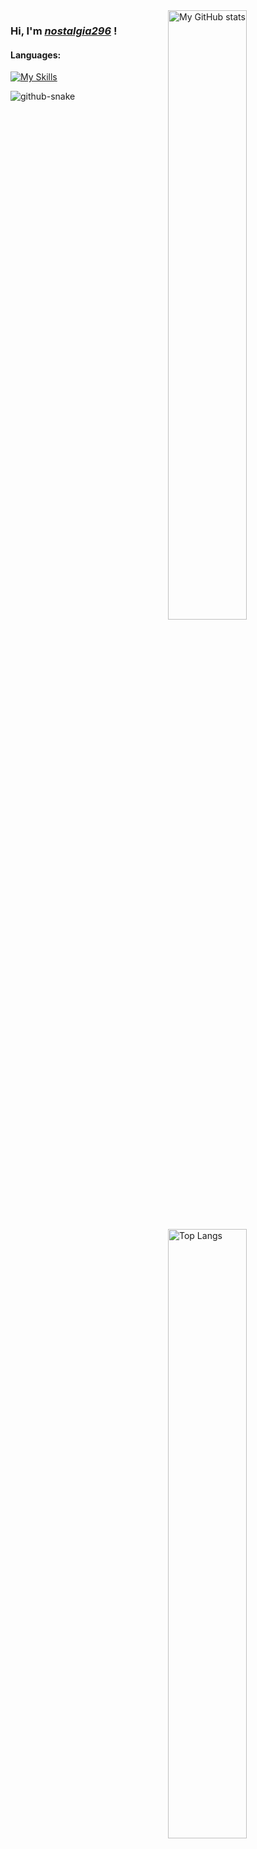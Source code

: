 <a href="https://github.com/anuraghazra/github-readme-stats">
  <img align="right" width="50%" src="https://github-readme-stats.vercel.app/api?username=nostalgia296&show=reviews&count_private=true&theme=tokyonight&hide_border=true&show_icons=true&include_all_commits=false" alt="My GitHub stats" />
</a>
<a href="https://github.com/anuraghazra/github-readme-stats">
  <img align="right" width="50%" src="https://github-readme-stats.vercel.app/api/top-langs/?username=nostalgia296&layout=compact&theme=tokyonight&hide_border=true" alt="Top Langs" />
</a>

### Hi, I'm *[nostalgia296](https://github.com/nostalgia296)* !

#### Languages:
[![My Skills](https://skillicons.dev/icons?i=js,ts,dart,go,vue&perline=5)](https://skillicons.dev)

<picture>
  <source media="(prefers-color-scheme: dark)" srcset="https://github.com/nostalgia296/nostalgia296/blob/output/github-contribution-grid-snake-dark.svg">
  <source media="(prefers-color-scheme: light)" srcset="https://github.com/nostalgia296/nostalgia296/blob/output/github-contribution-grid-snake.svg">
  <img alt="github-snake">
</picture>

